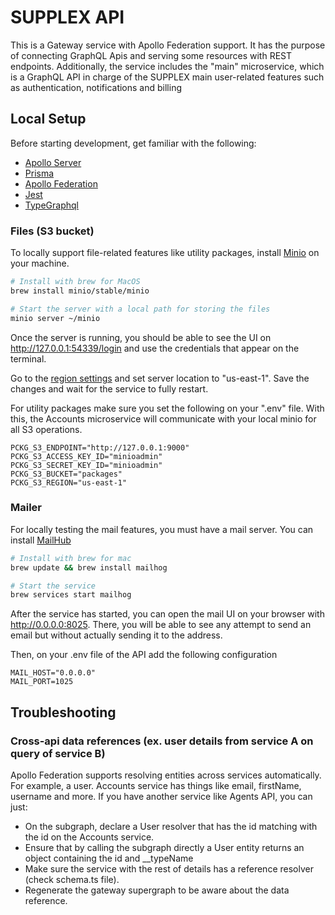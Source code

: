 # SUPPLEX API

This is a Gateway service with Apollo Federation support. It has the purpose of connecting GraphQL Apis and serving some resources with REST endpoints. Additionally, the service includes the "main" microservice, which is a GraphQL API in charge of the SUPPLEX main user-related features such as authentication, notifications and billing

## Local Setup

Before starting development, get familiar with the following:
* [Apollo Server](https://www.apollographql.com/docs/apollo-server/)
* [Prisma](https://www.prisma.io/)
* [Apollo Federation](https://www.apollographql.com/docs/federation/)
* [Jest](https://jestjs.io/)
* [TypeGraphql](https://typegraphql.com/)


### Files (S3 bucket)
To locally support file-related features like utility packages, install [Minio](https://docs.min.io/docs/minio-quickstart-guide.html) on your machine.
```bash
# Install with brew for MacOS
brew install minio/stable/minio

# Start the server with a local path for storing the files
minio server ~/minio
```
Once the server is running, you should be able to see the UI on http://127.0.0.1:54339/login and use the credentials that appear on the terminal. 

Go to the [region settings](http://127.0.0.1:54339/settings/region) and set server location to "us-east-1". Save the changes and wait for the service to fully restart.

For utility packages make sure you set the following on your ".env" file. With this, the Accounts microservice will communicate with your local minio for all S3 operations.
```.env
PCKG_S3_ENDPOINT="http://127.0.0.1:9000"
PCKG_S3_ACCESS_KEY_ID="minioadmin"
PCKG_S3_SECRET_KEY_ID="minioadmin"
PCKG_S3_BUCKET="packages"
PCKG_S3_REGION="us-east-1"
```

### Mailer
For locally testing the mail features, you must have a mail server.
You can install [MailHub](https://github.com/mailhog/MailHog)
```bash
# Install with brew for mac
brew update && brew install mailhog

# Start the service
brew services start mailhog
```
After the service has started, you can open the mail UI on your browser with http://0.0.0.0:8025. There, you will be able to see any attempt to send an email but without actually sending it to the address.

Then, on your .env file of the API add the following configuration
```.env
MAIL_HOST="0.0.0.0"
MAIL_PORT=1025
```


## Troubleshooting

### Cross-api data references (ex. user details from service A on query of service B)
Apollo Federation supports resolving entities across services automatically. For example, a user.
Accounts service has things like email, firstName, username and more. 
If you have another service like Agents API, you can just:
- On the subgraph, declare a User resolver that has the id matching with the id on the Accounts service. 
- Ensure that by calling the subgraph directly a User entity returns an object containing the id and __typeName
- Make sure the service with the rest of details has a reference resolver (check schema.ts file).
- Regenerate the gateway supergraph to be aware about the data reference.